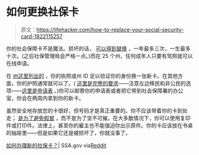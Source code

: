 # 如何更换社保卡

> 原文：<https://lifehacker.com/how-to-replace-your-social-security-card-1822115257>

你的社会保障卡不是魔法。损坏的话， [可以得到替换](https://www.ssa.gov/OP_Home/cfr20/422/422-0103.htm) ，一年最多三次，一生最多十次。(之后社保管理局会严格一点。)而在 25 个州，任何成年人只要有驾照就可以在线申请。



在 [州这里列出的](https://www.ssa.gov/ssnumber/#issnrc) ，你的执照或州 ID 足以验证你的身份换一张新卡。在其他方面，你的护照通常就可以了。( [这里是完整的要求](https://www.ssa.gov/ssnumber/ss5doc.htm)——注意左边移民和非公民的选项——[这里是申请表](https://www.ssa.gov/forms/ss-5.pdf) 。)你可以邮寄你的申请表或者把它带到社会保障署的办公室，你会在两周内拿到你的新卡。

虽然安全地存放您的卡很好，但号码才是真正重要的。你不应该带着你的卡到处走； [是为了避免假冒](https://www.ssa.gov/history/reports/ssnreportc3.html) ，而不是为了坚不可摧。在大多数情况下，你可以使用复印件或打印件。法律上，甚至你的雇主也不能强迫你出示原件。你的卡应该放在书桌的抽屉里——但是如果它还是被损坏了，你就没事了。

[如何办理新的社保卡？](https://faq.ssa.gov/ics/support/kbanswer.asp?QuestionID=3755)| SSA.gov via[Reddit](https://www.reddit.com/r/YouShouldKnow/comments/7qo5xa/ysk_you_can_replace_your_social_security_number/)